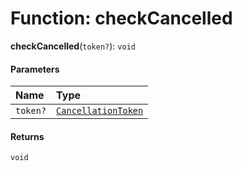 # Function: checkCancelled

**checkCancelled**(`token?`): `void`

#### Parameters

| Name | Type |
| :------ | :------ |
| `token?` | [`CancellationToken`](/en/auto-docs/fixed-layout-editor/interfaces/CancellationToken-1.md) |

#### Returns

`void`
